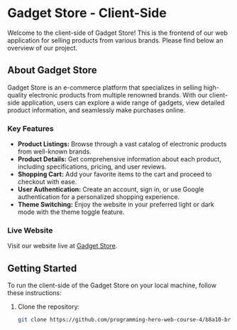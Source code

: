 # Gadget Store - Client-Side

Welcome to the client-side of Gadget Store! This is the frontend of our web application for selling products from various brands. Please find below an overview of our project.

## About Gadget Store

Gadget Store is an e-commerce platform that specializes in selling high-quality electronic products from multiple renowned brands. With our client-side application, users can explore a wide range of gadgets, view detailed product information, and seamlessly make purchases online.

### Key Features

- **Product Listings:** Browse through a vast catalog of electronic products from well-known brands.
- **Product Details:** Get comprehensive information about each product, including specifications, pricing, and user reviews.
- **Shopping Cart:** Add your favorite items to the cart and proceed to checkout with ease.
- **User Authentication:** Create an account, sign in, or use Google authentication for a personalized shopping experience.
- **Theme Switching:** Enjoy the website in your preferred light or dark mode with the theme toggle feature.

### Live Website

Visit our website live at [Gadget Store](https://brand-shop-acfd4.web.app/).

## Getting Started

To run the client-side of the Gadget Store on your local machine, follow these instructions:

1. Clone the repository:

   ```bash
   git clone https://github.com/programming-hero-web-course-4/b8a10-brandshop-client-side-sabbir-offc
   ```
